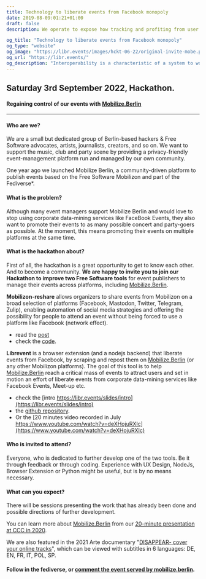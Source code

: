```yaml
---
title: Technology to liberate events from Facebook monopoly
date: 2019-08-09:01:21+01:00
draft: false
description: We operate to expose how tracking and profiting from user data had a negative impact on society, and develop proof of concept countermeasures

og_title: "Technology to liberate events from Facebook monopoly"
og_type: "website"
og_image: "https://libr.events/images/hckt-06-22/original-invite-mobe.png"
og_url: "https://libr.events/"
og_description: "Interoperability is a characteristic of a system to work with other systems - we would not wait for regulations, but react against Facebook walled garden."
---
```



## Saturday 3rd September 2022, Hackathon.

#### Regaining control of our events with [Mobilize.Berlin](http://mobilize.berlin/)

---

#### Who are we?

We are a small but dedicated group of Berlin-based hackers & Free Software advocates, artists, journalists, creators, and so on. We want to support the music, club and party scene by providing a privacy-friendly event-management platform run and managed by our own community.

One year ago we launched Mobilize Berlin, a community-driven platform to publish events based on the Free Software Mobilizon and part of the Fediverse*.

#### What is the problem?

Although many event managers support Mobilize Berlin and would love to stop using corporate data-mining services like FaceBook Events, they also want to promote their events to as many possible concert and party-goers as possible. At the moment, this means promoting their events on multiple platforms at the same time.

#### What is the hackathon about?

First of all, the hackathon is a great opportunity to get to know each other. And to become a community. **We are happy to invite you to join our Hackathon to improve two Free Software tools** for event publishers to manage their events across platforms, including [Mobilize.Berlin](http://mobilize.berlin/).

**Mobilizon-reshare** allows organizers to share events from Mobilizon on a broad selection of platforms (Facebook, Mastodon, Twitter, Telegram, Zulip), enabling automation of social media strategies and offering the possibility for people to attend an event without being forced to use a platform like Facebook (network effect).
  * read the [post](https://write.as/simone-robutti/supercharge-your-events-using-mobilizon-and-mobilizon-reshare)
  * check the [code](https://github.com/Tech-Workers-Coalition-Italia/mobilizon-reshare).

**Librevent** is a browser extension (and a nodejs backend) that liberate events from Facebook, by scraping and repost them on [Mobilize.Berlin](http://mobilize.berlin/) (or any other Mobilizon platforms). The goal of this tool is to help [Mobilize.Berlin](http://mobilize.berlin/) reach a critical mass of events to attract users and set in motion an effort of liberate events from corporate data-mining services like Facebook Events, Meet-up etc.
  * check the [intro https://libr.events/slides/intro](https://libr.events/slides/intro)
  * the [github repository](https://github.com/tracking-exposed/librevent).
  * Or the [20 minutes video recorded in July https://www.youtube.com/watch?v=deXHojuRXIc](https://www.youtube.com/watch?v=deXHojuRXIc)

#### Who is invited to attend?

Everyone, who is dedicated to further develop one of the two tools. Be it through feedback or through coding. Experience with UX Design, NodeJs, Browser Extension or Python might be useful, but is by no means necessary.

#### What can you expect?

There will be sessions presenting the work that has already been done and possible directions of further development.

You can learn more about [Mobilize.Berlin](http://mobilize.berlin/) from our [20-minute presentation at CCC in 2020](https://media.ccc.de/v/r3c-oio-241-berlin-let-s-take-back-control-of-our-events-#t=0).

We are also featured in the 2021 Arte documentary "[DISAPPEAR- cover your online tracks](https://www.arte.tv/en/videos/100750-000-F/disappear/)", which can be viewed with subtitles in 6 languages: DE, EN, FR, IT, POL, SP.  

#### Follow in the fediverse, or [comment the event served by mobilize.berlin](https://mobilize.berlin/events/d573f9fd-016a-4859-8410-db6732e86d08#comments).

<!-- {{<librevent-extension>}} -->
